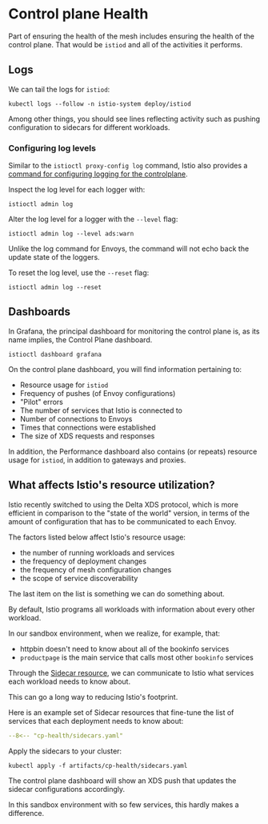 # Control plane Health

Part of ensuring the health of the mesh includes ensuring the health of the control plane.
That would be `istiod` and all of the activities it performs.

## Logs

We can tail the logs for `istiod`:

```shell
kubectl logs --follow -n istio-system deploy/istiod
```

Among other things, you should see lines reflecting activity such as pushing configuration to sidecars for different workloads.

### Configuring log levels

Similar to the `istioctl proxy-config log` command, Istio also provides a [command for configuring logging for the controlplane](https://istio.io/latest/docs/reference/commands/istioctl/#istioctl-admin-log).

Inspect the log level for each logger with:

```shell
istioctl admin log
```

Alter the log level for a logger with the `--level` flag:

```shell
istioctl admin log --level ads:warn
```

Unlike the log command for Envoys, the command will not echo back the update state of the loggers.

To reset the log level, use the `--reset` flag:

```shell
istioctl admin log --reset
```

## Dashboards

In Grafana, the principal dashboard for monitoring the control plane is, as its name implies, the Control Plane dashboard.

```shell
istioctl dashboard grafana
```

On the control plane dashboard, you will find information pertaining to:

- Resource usage for `istiod`
- Frequency of pushes (of Envoy configurations)
- "Pilot" errors
- The number of services that Istio is connected to
- Number of connections to Envoys
- Times that connections were established
- The size of XDS requests and responses

In addition, the Performance dashboard also contains (or repeats) resource usage for `istiod`, in addition to gateways and proxies.

## What affects Istio's resource utilization?

Istio recently switched to using the Delta XDS protocol, which is more efficient in comparison to the "state of the world" version, in terms of the amount of configuration that has to be communicated to each Envoy.

The factors listed below affect Istio's resource usage:

- the number of running workloads and services
- the frequency of deployment changes
- the frequency of mesh configuration changes
- the scope of service discoverability

The last item on the list is something we can do something about.

By default, Istio programs all workloads with information about every other workload.

In our sandbox environment, when we realize, for example, that:

- httpbin doesn't need to know about all of the bookinfo services
- `productpage` is the main service that calls most other `bookinfo` services

Through the [Sidecar resource](https://istio.io/latest/docs/reference/config/networking/sidecar/), we can communicate to Istio what services each workload needs to know about.

This can go a long way to reducing Istio's footprint.

Here is an example set of Sidecar resources that fine-tune the list of services that each deployment needs to know about:

```yaml linenums="1"
--8<-- "cp-health/sidecars.yaml"
```

Apply the sidecars to your cluster:

```shell
kubectl apply -f artifacts/cp-health/sidecars.yaml
```

The control plane dashboard will show an XDS push that updates the sidecar configurations accordingly.

In this sandbox environment with so few services, this hardly makes a difference.
